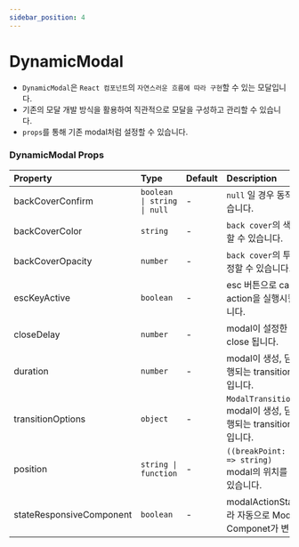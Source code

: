 ```yaml
---
sidebar_position: 4
---
```


# DynamicModal

- `DynamicModal`은 `React 컴포넌트`의 `자연스러운 흐름에 따라 구현`할 수 있는 모달입니다.
- 기존의 모달 개발 방식을 활용하여 직관적으로 모달을 구성하고 관리할 수 있습니다.
- `props`를 통해 기존 modal처럼 설정할 수 있습니다.

### DynamicModal Props

| Property                 | Type                        | Default | Description                                                                             |
| :----------------------- | :-------------------------- | :------ | :-------------------------------------------------------------------------------------- |
| backCoverConfirm         | `boolean \| string \| null` | -       | `null` 일 경우 동작하지 않습니다.                                                       |
| backCoverColor           | `string`                    | -       | `back cover`의 색상을 지정할 수 있습니다.                                               |
| backCoverOpacity         | `number`                    | -       | `back cover`의 투명도를 지정할 수 있습니다.                                             |
| escKeyActive             | `boolean`                   | -       | esc 버튼으로 cancel action을 실행시킬 수 있습니다.                                      |
| closeDelay               | `number`                    | -       | modal이 설정한 delay후 close 됩니다.                                                    |
| duration                 | `number`                    | -       | modal이 생성, 닫힐 때 실행되는 transition의 속도입니다.                                 |
| transitionOptions        | `object`                    | -       | `ModalTransitionOptions` <br /> modal이 생성, 닫힐 때 실행되는 transition의 옵션입니다. |
| position                 | `string \| function`        | -       | `((breakPoint: number) => string)` <br /> modal의 위치를 설정할 수 있습니다.            |
| stateResponsiveComponent | `boolean`                   | -       | modalActionState에 따라 자동으로 Modal Componet가 변경됩니다.                           |
